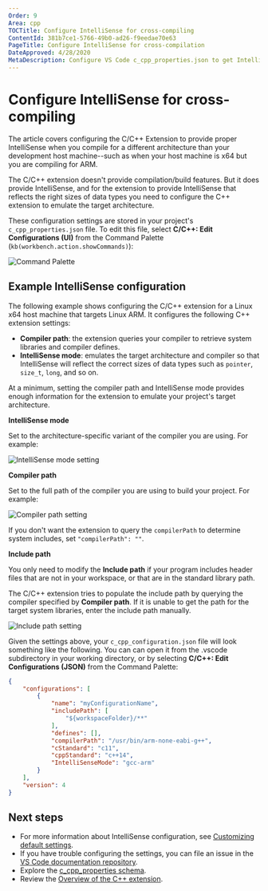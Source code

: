 ```yaml
---
Order: 9
Area: cpp
TOCTitle: Configure IntelliSense for cross-compiling
ContentId: 381b7ce1-5766-49b0-ad26-f9eedae70e63
PageTitle: Configure IntelliSense for cross-compilation
DateApproved: 4/28/2020
MetaDescription: Configure VS Code c_cpp_properties.json to get IntelliSense when you are compiling for a different platform
---
```

# Configure IntelliSense for cross-compiling

The article covers configuring the C/C++ Extension to provide proper IntelliSense when you compile for a different architecture than your development host machine--such as when your host machine is x64 but you are compiling for ARM.

The C/C++ extension doesn't provide compilation/build features. But it does provide IntelliSense, and for the extension to provide IntelliSense that reflects the right sizes of data types you need to configure the C++ extension to emulate the target architecture.

These configuration settings are stored in your project's `c_cpp_properties.json` file. To edit this file, select **C/C++: Edit Configurations (UI)** from the Command Palette (`kb(workbench.action.showCommands)`):

![Command Palette](images/cpp/command-palette.png)

## Example IntelliSense configuration

 The following example shows configuring the C/C++ extension for a Linux x64 host machine that targets Linux ARM.  It configures the following C++ extension settings:

- **Compiler path**: the extension queries your compiler to retrieve system libraries and compiler defines.
- **IntelliSense mode**: emulates the target architecture and compiler so that IntelliSense will reflect the correct sizes of data types such as `pointer`, `size_t`, `long`, and so on.

At a minimum, setting the compiler path and IntelliSense mode provides enough information for the extension to emulate your project's target  architecture.

**IntelliSense mode**

Set to the architecture-specific variant of the compiler you are using. For example:

![IntelliSense mode setting](images/intellisense/intellisense-mode.png)

**Compiler path**

Set to the full path of the compiler you are using to build your project. For example:

![Compiler path setting](images/intellisense/compiler-path.png)

If you don't want the extension to query the `compilerPath` to determine system includes, set `"compilerPath": ""`.

**Include path**

You only need to modify the **Include path** if your program includes header files that are not in your workspace, or that are in the standard library path.

The C/C++ extension tries to populate the include path by querying the compiler specified by **Compiler path**. If it is unable to get the path for the target system libraries, enter the include path manually.

![Include path setting](images/intellisense/include-path.png)

Given the settings above, your `c_cpp_configuration.json` file will look something like the following. You can can open it from the .vscode subdirectory in your working directory, or by selecting **C/C++: Edit Configurations (JSON)** from the Command Palette:

```json
{
    "configurations": [
        {
            "name": "myConfigurationName",
            "includePath": [
                "${workspaceFolder}/**"
            ],
            "defines": [],
            "compilerPath": "/usr/bin/arm-none-eabi-g++",
            "cStandard": "c11",
            "cppStandard": "c++14",
            "IntelliSenseMode": "gcc-arm"
        }
    ],
    "version": 4
}
```

## Next steps

- For more information about IntelliSense configuration, see [Customizing default settings](/docs/customize-default-settings-cpp).
- If you have trouble configuring the settings, you can file an issue in the [VS Code documentation repository](https://github.com/Microsoft/vscode-docs/issues).
- Explore the [c_cpp_properties schema](/docs/c-cpp-properties-schema-reference).
- Review the [Overview of the C++ extension](/docs/languages/cpp.md).